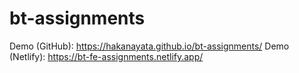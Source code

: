 # bt-assignments
Demo (GitHub): https://hakanayata.github.io/bt-assignments/
Demo (Netlify): https://bt-fe-assignments.netlify.app/
